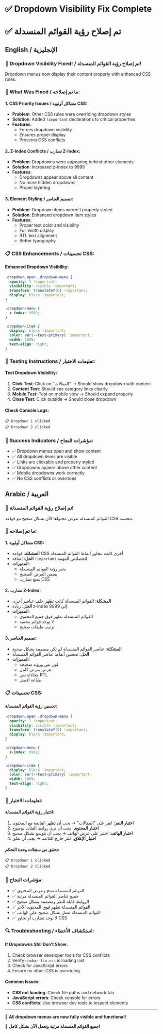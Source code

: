 # ✅ Dropdown Visibility Fix Complete
# ✅ تم إصلاح رؤية القوائم المنسدلة

## English / الإنجليزية

### 🎉 **Dropdown Visibility Fixed! / تم إصلاح رؤية القوائم المنسدلة!**

Dropdown menus now display their content properly with enhanced CSS rules.

### 🔧 **What Was Fixed / ما تم إصلاحه:**

#### **1. CSS Priority Issues / مشاكل أولوية CSS:**
- **Problem**: Other CSS rules were overriding dropdown styles
- **Solution**: Added `!important` declarations to critical properties
- **Features**:
  - Forces dropdown visibility
  - Ensures proper display
  - Prevents CSS conflicts

#### **2. Z-Index Conflicts / تضارب Z-Index:**
- **Problem**: Dropdowns were appearing behind other elements
- **Solution**: Increased z-index to 9999
- **Features**:
  - Dropdowns appear above all content
  - No more hidden dropdowns
  - Proper layering

#### **3. Element Styling / تصميم العناصر:**
- **Problem**: Dropdown items weren't properly styled
- **Solution**: Enhanced dropdown item styles
- **Features**:
  - Proper text color and visibility
  - Full width display
  - RTL text alignment
  - Better typography

### 📋 **CSS Enhancements / تحسينات CSS:**

#### **Enhanced Dropdown Visibility:**
```css
.dropdown.open .dropdown-menu {
  opacity: 1 !important;
  visibility: visible !important;
  transform: translateY(0) !important;
  display: block !important;
}

.dropdown-menu {
  z-index: 9999;
}

.dropdown-item {
  display: block !important;
  color: var(--text-primary) !important;
  width: 100%;
  text-align: right;
}
```

### 🧪 **Testing Instructions / تعليمات الاختبار:**

#### **Test Dropdown Visibility:**
1. **Click Test**: Click on "المقالات" → Should show dropdown with content
2. **Content Test**: Should see category links clearly
3. **Mobile Test**: Test on mobile view → Should expand properly
4. **Close Test**: Click outside → Should close dropdown

#### **Check Console Logs:**
```
📋 Dropdown 1 clicked
📋 Dropdown 2 clicked
```

### 🎯 **Success Indicators / مؤشرات النجاح:**

- ✅ Dropdown menus open and show content
- ✅ All dropdown items are visible
- ✅ Links are clickable and properly styled
- ✅ Dropdowns appear above other content
- ✅ Mobile dropdowns work correctly
- ✅ No CSS conflicts or overrides

## Arabic / العربية

### 🎉 **تم إصلاح رؤية القوائم المنسدلة!**

القوائم المنسدلة تعرض محتواها الآن بشكل صحيح مع قواعد CSS محسنة.

### 🔧 **ما تم إصلاحه:**

#### **1. مشاكل أولوية CSS:**
- **المشكلة**: قواعد CSS أخرى كانت تتجاوز أنماط القوائم المنسدلة
- **الحل**: إضافة `!important` للخصائص المهمة
- **المميزات**:
  - يجبر رؤية القوائم المنسدلة
  - يضمن العرض الصحيح
  - يمنع تضارب CSS

#### **2. تضارب Z-Index:**
- **المشكلة**: القوائم المنسدلة كانت تظهر خلف عناصر أخرى
- **الحل**: زيادة z-index إلى 9999
- **المميزات**:
  - القوائم المنسدلة تظهر فوق جميع المحتوى
  - لا توجد قوائم مخفية
  - ترتيب طبقات صحيح

#### **3. تصميم العناصر:**
- **المشكلة**: عناصر القوائم المنسدلة لم تكن مصممة بشكل صحيح
- **الحل**: تحسين أنماط عناصر القوائم المنسدلة
- **المميزات**:
  - لون نص ورؤية صحيحة
  - عرض بعرض كامل
  - محاذاة نص RTL
  - طباعة أفضل

### 📋 **تحسينات CSS:**

#### **تحسين رؤية القوائم المنسدلة:**
```css
.dropdown.open .dropdown-menu {
  opacity: 1 !important;
  visibility: visible !important;
  transform: translateY(0) !important;
  display: block !important;
}

.dropdown-menu {
  z-index: 9999;
}

.dropdown-item {
  display: block !important;
  color: var(--text-primary) !important;
  width: 100%;
  text-align: right;
}
```

### 🧪 **تعليمات الاختبار:**

#### **اختبار رؤية القوائم المنسدلة:**
1. **اختبار النقر**: انقر على "المقالات" → يجب أن تظهر القائمة مع المحتوى
2. **اختبار المحتوى**: يجب أن ترى روابط الفئات بوضوح
3. **اختبار الهاتف**: اختبر على عرض الهاتف → يجب أن تتوسع بشكل صحيح
4. **اختبار الإغلاق**: انقر خارج القائمة → يجب أن تغلق

#### **تحقق من سجلات وحدة التحكم:**
```
📋 Dropdown 1 clicked
📋 Dropdown 2 clicked
```

### 🎯 **مؤشرات النجاح:**

- ✅ القوائم المنسدلة تفتح وتعرض المحتوى
- ✅ جميع عناصر القوائم المنسدلة مرئية
- ✅ الروابط قابلة للنقر ومصممة بشكل صحيح
- ✅ القوائم المنسدلة تظهر فوق المحتوى الآخر
- ✅ القوائم المنسدلة تعمل بشكل صحيح على الهاتف
- ✅ لا توجد تضارب أو تجاوز CSS

### 🔍 **Troubleshooting / استكشاف الأخطاء:**

#### **If Dropdowns Still Don't Show:**
1. Check browser developer tools for CSS conflicts
2. Verify `navbar-fix.css` is loading last
3. Check for JavaScript errors
4. Ensure no other CSS is overriding

#### **Common Issues:**
- **CSS not loading**: Check file paths and network tab
- **JavaScript errors**: Check console for errors
- **CSS conflicts**: Use browser dev tools to inspect elements

---

**🎉 All dropdown menus are now fully visible and functional!**

**🎉 جميع القوائم المنسدلة مرئية وتعمل الآن بشكل كامل!**
